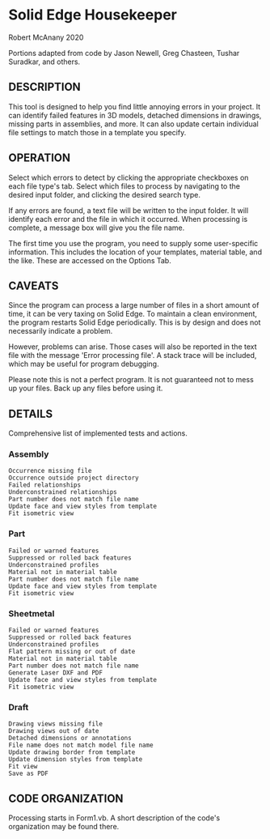# Solid Edge Housekeeper
Robert McAnany 2020

Portions adapted from code by Jason Newell, Greg Chasteen, Tushar Suradkar, and others.

## DESCRIPTION
This tool is designed to help you find little annoying errors in your project.  It can identify failed features in 3D models, detached dimensions in drawings, missing parts in assemblies, and more.  It can also update certain individual file settings to match those in a template you specify.

## OPERATION
Select which errors to detect by clicking the appropriate checkboxes on each file type's tab.  Select which files to process by navigating to the desired input folder, and clicking the desired search type.

If any errors are found, a text file will be written to the input folder.  It will identify each error and the file in which it occurred.  When processing is complete, a message box will give you the file name.

The first time you use the program, you need to supply some user-specific information.  This includes the location of your templates, material table, and the like.  These are accessed on the Options Tab.

## CAVEATS
Since the program can process a large number of files in a short amount of time, it can be very taxing on Solid Edge.  To maintain a clean environment, the program restarts Solid Edge periodically.  This is by design and does not necessarily indicate a problem.  

However, problems can arise.  Those cases will also be reported in the text file with the message 'Error processing file'.  A stack trace will be included, which may be useful for program debugging.

Please note this is not a perfect program.  It is not guaranteed not to mess up your files.  Back up any files before using it.

## DETAILS
Comprehensive list of implemented tests and actions.
### Assembly
    Occurrence missing file
    Occurrence outside project directory
    Failed relationships
    Underconstrained relationships
    Part number does not match file name
    Update face and view styles from template
    Fit isometric view
### Part
    Failed or warned features
    Suppressed or rolled back features
    Underconstrained profiles
    Material not in material table
    Part number does not match file name
    Update face and view styles from template
    Fit isometric view
### Sheetmetal
    Failed or warned features
    Suppressed or rolled back features
    Underconstrained profiles
    Flat pattern missing or out of date
    Material not in material table
    Part number does not match file name
    Generate Laser DXF and PDF
    Update face and view styles from template
    Fit isometric view
### Draft
    Drawing views missing file
    Drawing views out of date
    Detached dimensions or annotations
    File name does not match model file name
    Update drawing border from template
    Update dimension styles from template
    Fit view
    Save as PDF

## CODE ORGANIZATION
Processing starts in Form1.vb.  A short description of the code's organization may be found there.
